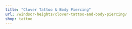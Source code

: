```yaml
---
title: "Clover Tattoo & Body Piercing"
url: /windsor-heights/clover-tattoo-and-body-piercing/
shop: tattoo
---
```

